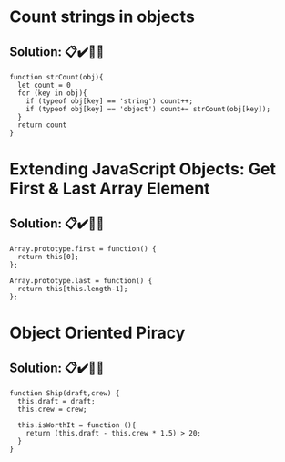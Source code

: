 # Count strings in objects

## **Solution:** 📋✔️🎊✨
```
function strCount(obj){
  let count = 0
  for (key in obj){
    if (typeof obj[key] == 'string') count++;
    if (typeof obj[key] == 'object') count+= strCount(obj[key]);
  }
  return count
}
```

# Extending JavaScript Objects: Get First & Last Array Element

## **Solution:** 📋✔️🎊✨
```
Array.prototype.first = function() {
  return this[0];
};

Array.prototype.last = function() {
  return this[this.length-1];
};
```

# Object Oriented Piracy

## **Solution:** 📋✔️🎊✨
```
function Ship(draft,crew) { 
  this.draft = draft;
  this.crew = crew;
  
  this.isWorthIt = function (){
    return (this.draft - this.crew * 1.5) > 20;
  }
}
```
